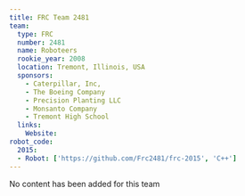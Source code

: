 ```yaml
---
title: FRC Team 2481
team:
  type: FRC
  number: 2481
  name: Roboteers
  rookie_year: 2008
  location: Tremont, Illinois, USA
  sponsors:
    - Caterpillar, Inc,
    - The Boeing Company
    - Precision Planting LLC
    - Monsanto Company
    - Tremont High School
  links:
    Website:
robot_code:
  2015:
  - Robot: ['https://github.com/Frc2481/frc-2015', 'C++']
---
```

No content has been added for this team